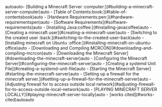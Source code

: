 <!-- TOC -->autoauto- [Building a Minecraft Server :computer:](#building-a-minecraft-server-computer)auto    - [Table of Contents:book:](#table-of-contentsbook)auto    - [Hardware Requirements:pen:](#hardware-requirementspen)auto    - [Software Requirements](#software-requirements)auto        - [Installing Java:coffee:](#installing-javacoffee)auto        - [Creating a minecraft user](#creating-a-minecraft-user)auto        - [Switching to the created user :back:](#switching-to-the-created-user-back)auto        - [Installing minecraft on Ubuntu :office:](#installing-minecraft-on-ubuntu-office)auto        - [Downloading and Compiling MCRCON](#downloading-and-compiling-mcrcon)auto        - [Downloading the Minecraft Server](#downloading-the-minecraft-server)auto        - [Configuring the Minecraft Server](#configuring-the-minecraft-server)auto        - [Creating a systemd Unit File](#creating-a-systemd-unit-file)auto        - [Starting the Minecraft Server](#starting-the-minecraft-server)auto        - [Setting up a firewall for the minecraft server.](#setting-up-a-firewall-for-the-minecraft-server)auto        - [Adjusting firewall for to access outside local network](#adjusting-firewall-for-to-access-outside-local-network)auto        - [PLAYING MINECRAFT SERVER LOCALLY](#playing-minecraft-server-locally)auto        - [works cited](#works-cited)autoauto<!-- /TOC -->